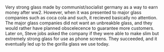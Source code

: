 Very strong glass made by communist/socialist germany as a way to earn money after ww2. However, when it was presented to major glass companies such as coca cola and such, it recieved basically no attention. The major glass companies did not want an unbreakble glass, and they would rather have planned obscelecence to guarantee more customers. 
Later on, Steve jobs asked the company if they were able to make slim but extremely strong glass for use as phone screens. They succeeded, and it eventually led up to the gorilla glass we use today.